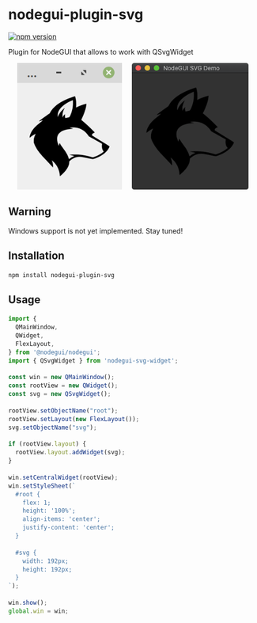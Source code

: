 # nodegui-plugin-svg

[![npm version](https://img.shields.io/npm/v/nodegui-plugin-svg.svg)](https://www.npmjs.com/package/nodegui-plugin-svg)

Plugin for NodeGUI that allows to work with QSvgWidget

<p align="center">
<img src="https://raw.githubusercontent.com/Ty3uK/nodegui-plugin-svg/master/.github/linux.png" height="256">
&nbsp;
&nbsp;
<img src="https://raw.githubusercontent.com/Ty3uK/nodegui-plugin-svg/master/.github/macos.png" height="256">
</p>

## Warning

Windows support is not yet implemented. Stay tuned!

## Installation

```sh
npm install nodegui-plugin-svg
```

## Usage

```javascript
import {
  QMainWindow,
  QWidget,
  FlexLayout,
} from '@nodegui/nodegui';
import { QSvgWidget } from 'nodegui-svg-widget';

const win = new QMainWindow();
const rootView = new QWidget();
const svg = new QSvgWidget();

rootView.setObjectName("root");
rootView.setLayout(new FlexLayout());
svg.setObjectName("svg");

if (rootView.layout) {
  rootView.layout.addWidget(svg);
}

win.setCentralWidget(rootView);
win.setStyleSheet(`
  #root {
    flex: 1;
    height: '100%';
    align-items: 'center';
    justify-content: 'center';
  }

  #svg {
    width: 192px;
    height: 192px;
  }
`);

win.show();
global.win = win;
```
